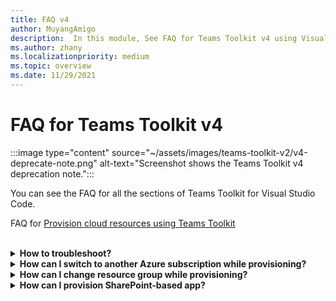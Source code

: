```yaml
---
title: FAQ v4
author: MuyangAmigo
description:  In this module, See FAQ for Teams Toolkit v4 using Visual Studio Code
ms.author: zhany
ms.localizationpriority: medium
ms.topic: overview
ms.date: 11/29/2021
---
```


# FAQ for Teams Toolkit v4

:::image type="content" source="~/assets/images/teams-toolkit-v2/v4-deprecate-note.png" alt-text="Screenshot shows the Teams Toolkit v4 deprecation note.":::

You can see the FAQ for all the sections of Teams Toolkit for Visual Studio Code.

FAQ for [Provision cloud resources using Teams Toolkit](../provision.md)

<br>

<details>

<summary><b>How to troubleshoot?</b></summary>

If you get errors with Teams Toolkit in Visual Studio Code, you can select **Get Help** on the error notification to go to the related document. If you're using TeamsFx CLI, a hyperlink appears at the end of the error message that directs you to the help doc.

<br>

</details>

<details>

<summary><b>How can I switch to another Azure subscription while provisioning?</b></summary>

1. Switch subscription in current account or log out and select a new subscription.
2. If you have already provisioned current environment, you need to create a new environment and perform provision because ARM doesn't support moving resources.
3. If you didn't provision current environment, you can trigger provision directly.

<br>

</details>

<details>

<summary><b>How can I change resource group while provisioning?</b></summary>

Before provision, the tool asks you if you want to create a new resource group or use an existing one. You can provide a new resource group name or choose an existing one in this step.

<br>

</details>

<details>

<summary><b>How can I provision SharePoint-based app?</b></summary>

You can follow [provision SharePoint-based app](/microsoftteams/platform/sbs-gs-spfx?tabs=vscode%2Cviscode&tutorial-step=4).

> [!NOTE]
> Currently, the building Teams app with SharePoint framework with Teams Toolkit doesn't have direct integration with Azure, the contents in the doc doesn't apply to SPFx based apps.

<br>

</details>

